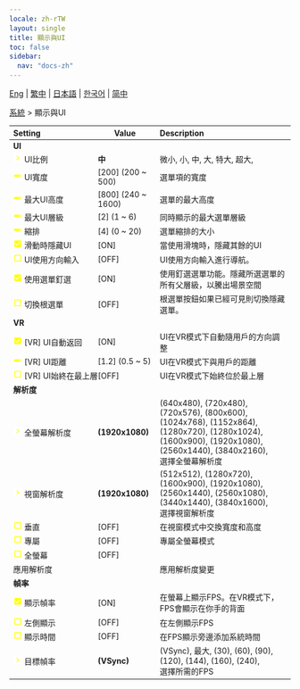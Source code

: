 ```yaml
---
locale: zh-rTW
layout: single
title: 顯示與UI
toc: false
sidebar:
  nav: "docs-zh"
---
```

[Eng](/dancexr/menu/2025.4/system/screen) | [繁中](/tw/dancexr/menu/2025.4/system/screen) | [日本語](/jp/dancexr/menu/2025.4/system/screen) | [한국어](/kr/dancexr/menu/2025.4/system/screen) | [简中](/zh/dancexr/menu/2025.4/system/screen)

[系統](../menu#系統) > 顯示與UI



| Setting | Value | Description |
| :--- | --- | :--- |
|<nobr> <b>UI</b></nobr>|| 
|<nobr> ![chevron icon](/images/icon/ic_chevron.png)  UI比例</nobr>| **中** | 微小, 小, 中, 大, 特大, 超大,  |
|<nobr> ![slider icon](/images/icon/ic_slider.png)  UI寬度</nobr>| [200] (200 ~ 500) | 選單項的寬度
|<nobr> ![slider icon](/images/icon/ic_slider.png)  最大UI高度</nobr>| [800] (240 ~ 1600) | 選單的最大高度
|<nobr> ![slider icon](/images/icon/ic_slider.png)  最大UI層級</nobr>| [2] (1 ~ 6) | 同時顯示的最大選單層級
|<nobr> ![slider icon](/images/icon/ic_slider.png)  縮排</nobr>| [4] (0 ~ 20) | 選單縮排的大小
|<nobr> ![check_on icon](/images/icon/ic_check_on.png)  滑動時隱藏UI</nobr>| [ON] | 當使用滑塊時，隱藏其餘的UI
|<nobr> ![check_off icon](/images/icon/ic_check_off.png)  UI使用方向輸入</nobr>| [OFF] | UI使用方向輸入進行導航。
|<nobr> ![check_on icon](/images/icon/ic_check_on.png)  使用選單釘選</nobr>| [ON] | 使用釘選選單功能。隱藏所選選單的所有父層級，以騰出場景空間
|<nobr> ![check_off icon](/images/icon/ic_check_off.png)  切換根選單</nobr>| [OFF] | 根選單按鈕如果已經可見則切換隱藏選單。
|<nobr> <b>VR</b></nobr>|| 
|<nobr> ![check_on icon](/images/icon/ic_check_on.png)  [VR] UI自動返回</nobr>| [ON] | UI在VR模式下自動隨用戶的方向調整
|<nobr> ![slider icon](/images/icon/ic_slider.png)  [VR] UI距離</nobr>| [1.2] (0.5 ~ 5) | UI在VR模式下與用戶的距離
|<nobr> ![check_off icon](/images/icon/ic_check_off.png)  [VR] UI始終在最上層</nobr>| [OFF] | UI在VR模式下始終位於最上層
|<nobr> <b>解析度</b></nobr>|| 
|<nobr> ![chevron icon](/images/icon/ic_chevron.png)  全螢幕解析度</nobr>| **(1920x1080)** | (640x480), (720x480), (720x576), (800x600), (1024x768), (1152x864), (1280x720), (1280x1024), (1600x900), (1920x1080), (2560x1440), (3840x2160), <br/>選擇全螢幕解析度 |
|<nobr> ![chevron icon](/images/icon/ic_chevron.png)  視窗解析度</nobr>| **(1920x1080)** | (512x512), (1280x720), (1600x900), (1920x1080), (2560x1440), (2560x1080), (3440x1440), (3840x1600), <br/>選擇視窗解析度 |
|<nobr> ![check_off icon](/images/icon/ic_check_off.png)  垂直</nobr>| [OFF] | 在視窗模式中交換寬度和高度
|<nobr> ![check_off icon](/images/icon/ic_check_off.png)  專屬</nobr>| [OFF] | 專屬全螢幕模式
|<nobr> ![check_off icon](/images/icon/ic_check_off.png)  全螢幕</nobr>| [OFF] | 
|<nobr> 應用解析度</nobr>|| 應用解析度變更
|<nobr> <b>幀率</b></nobr>|| 
|<nobr> ![check_on icon](/images/icon/ic_check_on.png)  顯示幀率</nobr>| [ON] | 在螢幕上顯示FPS。在VR模式下，FPS會顯示在你手的背面
|<nobr> ![check_off icon](/images/icon/ic_check_off.png)  左側顯示</nobr>| [OFF] | 在左側顯示FPS
|<nobr> ![check_off icon](/images/icon/ic_check_off.png)  顯示時間</nobr>| [OFF] | 在FPS顯示旁邊添加系統時間
|<nobr> ![chevron icon](/images/icon/ic_chevron.png)  目標幀率</nobr>| **(VSync)** | (VSync), 最大, (30), (60), (90), (120), (144), (160), (240), <br/>選擇所需的FPS |
